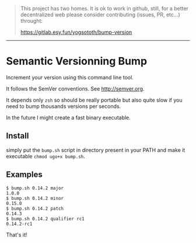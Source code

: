 > This project has two homes.
> It is ok to work in github, still, for a better decentralized web
> please consider contributing (issues, PR, etc...) throught:
>
> https://gitlab.esy.fun/yogsototh/bump-version

---


# Semantic Versionning Bump

Increment your version using this command line tool.

It follows the SemVer conventions. See <http://semver.org>.

It depends only `zsh` so should be really portable
but also quite slow if you need to bump thousands versions per seconds.

In the future I might create a fast binary executable.

## Install

simply put the `bump.sh` script in directory present in your PATH
and make it executable `chmod ugo+x bump.sh`.

## Examples

~~~
$ bump.sh 0.14.2 major
1.0.0
$ bump.sh 0.14.2 minor
0.15.0
$ bump.sh 0.14.2 patch
0.14.3
$ bump.sh 0.14.2 qualifier rc1
0.14.2-rc1
~~~

That's it!
